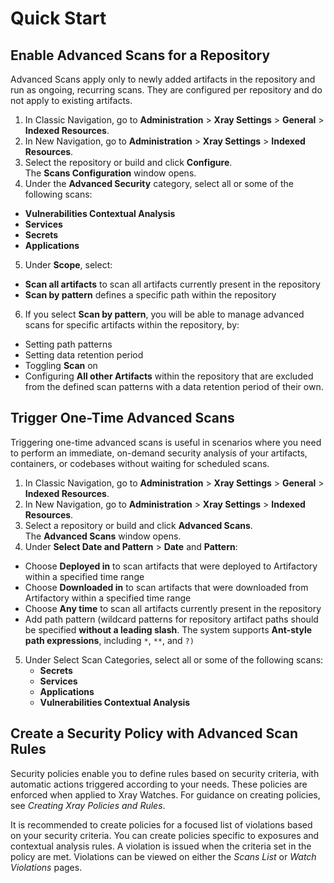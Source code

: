 # Quick Start

## Enable Advanced Scans for a Repository

Advanced Scans apply only to newly added artifacts in the repository and run as ongoing, recurring scans. They are configured per repository and do not apply to existing artifacts.

1. In Classic Navigation, go to **Administration** > **Xray Settings** > **General** > **Indexed Resources**.
2. In New Navigation, go to **Administration** > **Xray Settings** > **Indexed Resources**.
3. Select the repository or build and click **Configure**.\
   The **Scans Configuration** window opens.
4. Under the **Advanced Security** category, select all or some of the following scans:

* **Vulnerabilities Contextual Analysis**
* **Services**
* **Secrets**
* **Applications**

5. Under **Scope**, select:

* **Scan all artifacts** to scan all artifacts currently present in the repository
* **Scan by pattern** defines a specific path within the repository

6. If you select **Scan by pattern**, you will be able to manage advanced scans for specific artifacts within the repository, by:

* Setting path patterns&#x20;
* Setting data retention period
* Toggling **Scan** on&#x20;
* Configuring **All other Artifacts** within the repository that are excluded from the defined scan patterns with a data retention period of their own.&#x20;

## Trigger One-Time Advanced Scans

Triggering one-time advanced scans is useful in scenarios where you need to perform an immediate, on-demand security analysis of your artifacts, containers, or codebases without waiting for scheduled scans.

1. In Classic Navigation, go to **Administration** > **Xray Settings** > **General** > **Indexed Resources**.
2. In New Navigation, go to **Administration** > **Xray Settings** > **Indexed Resources**.
3. Select a repository or build and click **Advanced Scans**.\
   The **Advanced Scans** window opens.
4. Under **Select Date and Pattern** > **Date** and **Pattern**:

* Choose **Deployed in** to scan artifacts that were deployed to Artifactory within a specified time range
* Choose **Downloaded in** to scan artifacts that were downloaded from Artifactory within a specified time range
* Choose **Any time** to scan all artifacts currently present in the repository
* Add path pattern (wildcard patterns for repository artifact paths should be specified **without a leading slash**. The system supports **Ant-style path expressions**, including `*`, `**`, and `?)`

5. Under Select Scan Categories, select all or some of the following scans:
   * **Secrets**
   * **Services**
   * **Applications**
   * **Vulnerabilities Contextual Analysis**

## Create a Security Policy with Advanced Scan Rules

Security policies enable you to define rules based on security criteria, with automatic actions triggered according to your needs. These policies are enforced when applied to Xray Watches. For guidance on creating policies, see _Creating Xray Policies and Rules_.

It is recommended to create policies for a focused list of violations based on your security criteria. You can create policies specific to exposures and contextual analysis rules. A violation is issued when the criteria set in the policy are met. Violations can be viewed on either the _Scans List_ or _Watch Violations_ pages.

###

